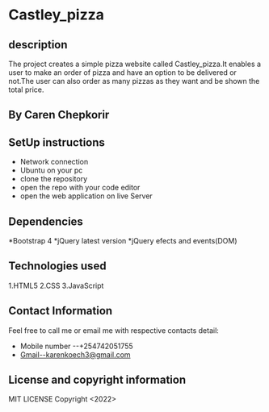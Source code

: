 # Castley_pizza
## description
  The project creates a simple pizza website called Castley_pizza.It enables a user to make an order of pizza and have an option to be delivered or not.The user can also order as many pizzas as they want and be shown the total price.
  
## By Caren Chepkorir
## SetUp instructions
  * Network connection
  * Ubuntu on your pc
  * clone the repository
  * open the repo with your code editor
  * open the web application on live Server
## Dependencies
  *Bootstrap 4
  *jQuery latest version
  *jQuery efects and events(DOM)
  
## Technologies used
  1.HTML5
  2.CSS
  3.JavaScript
## Contact Information
Feel free to call me or email me with respective contacts detail:
  * Mobile number --+254742051755
  * Gmail--karenkoech3@gmail.com
## License and copyright information
  MIT LICENSE  Copyright <2022> <CAREN CHEPKORIR>